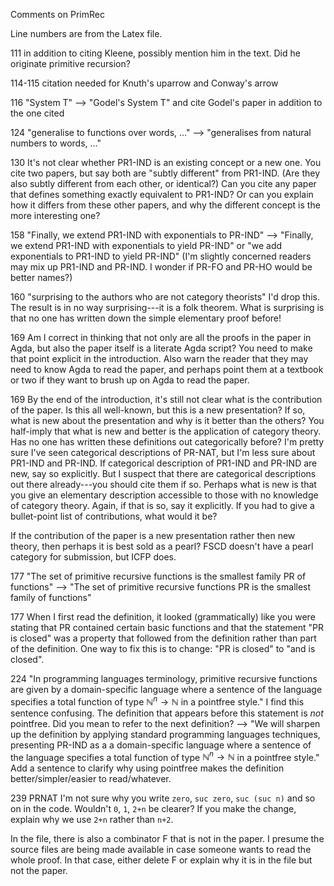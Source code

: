 Comments on PrimRec

Line numbers are from the Latex file.

111
in addition to citing Kleene, possibly mention him in the
text. Did he originate primitive recursion?

114-115
citation needed for Knuth's uparrow and Conway's arrow

116
"System T" --> "Godel's System T"
and cite Godel's paper in addition to the one cited

124
"generalise to functions over words, ..." -->
"generalises from natural numbers to words, ..."

130
It's not clear whether PR1-IND is an existing concept
or a new one. You cite two papers, but say both are
"subtly different" from PR1-IND. (Are they also subtly
different from each other, or identical?) Can you cite
any paper that defines something exactly equivalent to
PR1-IND? Or can you explain how it differs from these
other papers, and why the different concept is the
more interesting one?

158
"Finally, we extend PR1-IND with exponentials to PR-IND"
--> "Finally, we extend PR1-IND with exponentials to yield PR-IND"
or "we add exponentials to PR1-IND to yield PR-IND"
(I'm slightly concerned readers may mix up PR1-IND and
PR-IND. I wonder if PR-FO and PR-HO would be better names?)

160
"surprising to the authors who are not category theorists"
I'd drop this. The result is in no way surprising---it is
a folk theorem. What is surprising is that no one has written
down the simple elementary proof before!

169
Am I correct in thinking that not only are all the proofs in the
paper in Agda, but also the paper itself is a literate Agda script?
You need to make that point explicit in the introduction. Also
warn the reader that they may need to know Agda to read the paper,
and perhaps point them at a textbook or two if they want to brush
up on Agda to read the paper.

169
By the end of the introduction, it's still not clear what is the
contribution of the paper. Is this all well-known, but this is a new
presentation? If so, what is new about the presentation and why is it
better than the others? You half-imply that what is new and better is
the application of category theory. Has no one has written these
definitions out categorically before? I'm pretty sure I've seen
categorical descriptions of PR-NAT, but I'm less sure about PR1-IND
and PR-IND. If categorical description of PR1-IND and PR-IND are new,
say so explicitly. But I suspect that there are categorical
descriptions out there already---you should cite them if so. Perhaps
what is new is that you give an elementary description accessible to
those with no knowledge of category theory.  Again, if that is so,
say it explicitly. If you had to give a bullet-point list of
contributions, what would it be?

If the contribution of the paper is a new presentation rather then new
theory, then perhaps it is best sold as a pearl? FSCD doesn't have a
pearl category for submission, but ICFP does.

177
"The set of primitive recursive functions is the smallest family PR of functions"
-->
"The set of primitive recursive functions PR is the smallest family of functions"

177
When I first read the definition, it looked (grammatically) like you
were stating that PR contained certain basic functions and that the
statement "PR is closed" was a property that followed from the
definition rather than part of the definition. One way to fix this
is to change: "PR is closed" to "and is closed".

224
"In programming languages terminology, primitive recursive functions
are given by a domain-specific language where a sentence of the
language specifies a total function of type ${ℕ}^n \to {ℕ}$ in a
pointfree style." I find this sentence confusing. The definition that
appears before this statement is *not* pointfree. Did you mean to
refer to the next definition? --> "We will sharpen up the definition
by applying standard programming languages techniques, presenting
PR-IND as a a domain-specific language where a sentence of the
language specifies a total function of type ${ℕ}^n \to {ℕ}$ in a
pointfree style." Add a sentence to clarify why using pointfree makes
the definition better/simpler/easier to read/whatever.


239
PRNAT
I'm not sure why you write `zero`, `suc zero`, `suc (suc n)` and so on in
the code. Wouldn't `0`, `1`, `2+n` be clearer? If you make the change,
explain why we use `2+n` rather than `n+2`.

In the file, there is also a combinator F that is not in the paper.
I presume the source files are being made available in case someone wants
to read the whole proof. In that case, either delete F or explain why
it is in the file but not the paper.




